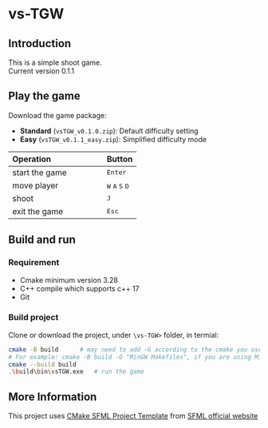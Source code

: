 # vs-TGW
## Introduction
This is a simple shoot game.  
Current version 0.1.1
## Play the game
Download the game package:
   - **Standard** (`vsTGW_v0.1.0.zip`): Default difficulty setting
   - **Easy** (`vsTGW_v0.1.1_easy.zip`): Simplified difficulty mode
  
Operation　　　　　　| Button  
:-------------------|:---  
start the game      | <kbd>Enter</kbd>  
move player　　　　　| <kbd>W</kbd> <kbd>A</kbd> <kbd>S</kbd> <kbd>D</kbd>  
shoot               | <kbd>J</kbd>  
exit the game       | <kbd>Esc</kbd>


## Build and run
### Requirement
- Cmake minimum version 3.28
- C++ compile which supports c++ 17
- Git
### Build project
Clone or download the project, under `\vs-TGW>` folder, in termial:
```bash
cmake -B build      # may need to add -G according to the cmake you use
# For example: cmake -B build -G "MinGW Makefiles", if you are using MinGW
cmake --build build
.\build\bin\vsTGW.exe   # run the game
```

## More Information
This project uses [CMake SFML Project Template](https://github.com/SFML/cmake-sfml-project/tree/sfml2) from [SFML official website](https://www.sfml-dev.org/tutorials/2.6/)